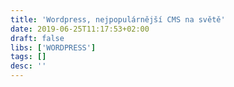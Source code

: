 ```yaml
---
title: 'Wordpress, nejpopulárnější CMS na světě'
date: 2019-06-25T11:17:53+02:00
draft: false
libs: ['WORDPRESS']
tags: []
desc: ''
---
```

